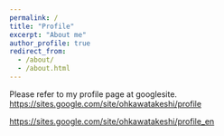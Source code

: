```yaml
---
permalink: /
title: "Profile"
excerpt: "About me"
author_profile: true
redirect_from: 
  - /about/
  - /about.html
---
```


Please refer to my profile page at googlesite.
https://sites.google.com/site/ohkawatakeshi/profile

https://sites.google.com/site/ohkawatakeshi/profile_en
